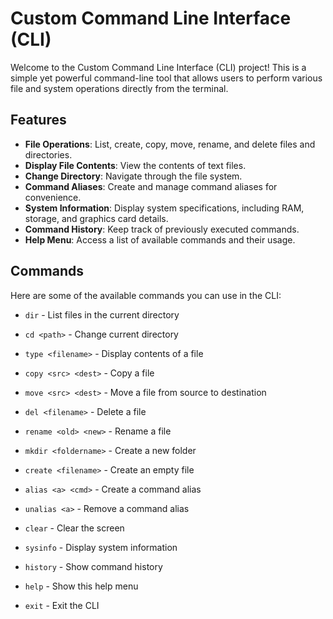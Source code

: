 # Custom Command Line Interface (CLI)


Welcome to the Custom Command Line Interface (CLI) project! This is a simple yet powerful command-line tool that allows users to perform various file and system operations directly from the terminal.


## Features

- **File Operations**: List, create, copy, move, rename, and delete files and directories.
- **Display File Contents**: View the contents of text files.
- **Change Directory**: Navigate through the file system.
- **Command Aliases**: Create and manage command aliases for convenience.
- **System Information**: Display system specifications, including RAM, storage, and graphics card details.
- **Command History**: Keep track of previously executed commands.
- **Help Menu**: Access a list of available commands and their usage.


## Commands


Here are some of the available commands you can use in the CLI:

- `dir`                - List files in the current directory

- `cd <path>`          - Change current directory

- `type <filename>`    - Display contents of a file

- `copy <src> <dest>`  - Copy a file

- `move <src> <dest>`  - Move a file from source to destination

- `del <filename>`     - Delete a file

- `rename <old> <new>` - Rename a file

- `mkdir <foldername>` - Create a new folder

- `create <filename>`  - Create an empty file

- `alias <a> <cmd>`    - Create a command alias

- `unalias <a>`        - Remove a command alias

- `clear`              - Clear the screen

- `sysinfo`            - Display system information

- `history`            - Show command history

- `help`               - Show this help menu

- `exit`               - Exit the CLI
